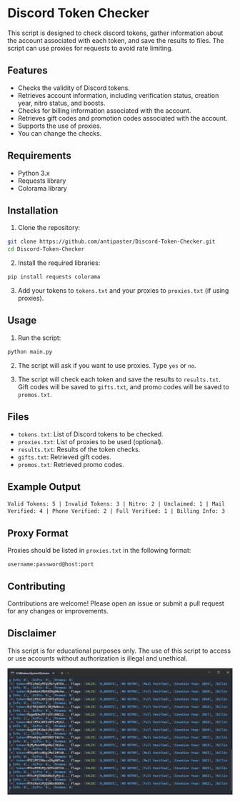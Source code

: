 # Discord Token Checker

This script is designed to check discord tokens, gather information about the account associated with each token, and save the results to files. The script can use proxies for requests to avoid rate limiting.

## Features

- Checks the validity of Discord tokens.
- Retrieves account information, including verification status, creation year, nitro status, and boosts.
- Checks for billing information associated with the account.
- Retrieves gift codes and promotion codes associated with the account.
- Supports the use of proxies.
- You can change the checks.

## Requirements

- Python 3.x
- Requests library
- Colorama library

## Installation

1. Clone the repository:

```bash
git clone https://github.com/antipaster/Discord-Token-Checker.git
cd Discord-Token-Checker
```

2. Install the required libraries:

```bash
pip install requests colorama
```

3. Add your tokens to `tokens.txt` and your proxies to `proxies.txt` (if using proxies).

## Usage

1. Run the script:

```bash
python main.py
```

2. The script will ask if you want to use proxies. Type `yes` or `no`.

3. The script will check each token and save the results to `results.txt`. Gift codes will be saved to `gifts.txt`, and promo codes will be saved to `promos.txt`.

## Files

- `tokens.txt`: List of Discord tokens to be checked.
- `proxies.txt`: List of proxies to be used (optional).
- `results.txt`: Results of the token checks.
- `gifts.txt`: Retrieved gift codes.
- `promos.txt`: Retrieved promo codes.

## Example Output

```
Valid Tokens: 5 | Invalid Tokens: 3 | Nitro: 2 | Unclaimed: 1 | Mail Verified: 4 | Phone Verified: 2 | Full Verified: 1 | Billing Info: 3
```

## Proxy Format

Proxies should be listed in `proxies.txt` in the following format:

```
username:password@host:port
```



## Contributing

Contributions are welcome! Please open an issue or submit a pull request for any changes or improvements.

## Disclaimer

This script is for educational purposes only. The use of this script to access or use accounts without authorization is illegal and unethical.

![xd](xd.png)
